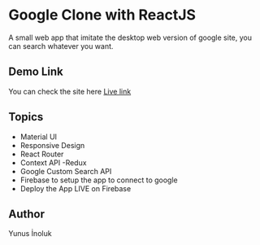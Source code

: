 # Google Clone with ReactJS

A small web app that imitate the desktop web version of google site, you can search whatever you want.

## Demo Link

You can check the site here
[Live link](https://clone-2a937.web.app/)

## Topics

- Material UI
- Responsive Design
- React Router
- Context API -Redux
- Google Custom Search API
- Firebase to setup the app to connect to google
- Deploy the App LIVE on Firebase

## Author

Yunus İnoluk
